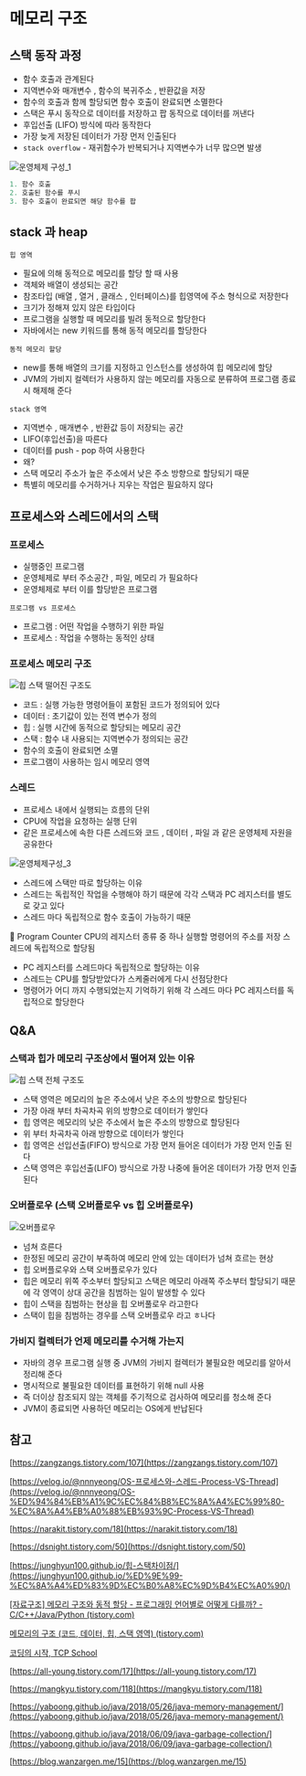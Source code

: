 # 메모리 구조

## 스택 동작 과정

- 함수 호출과 관계된다
- 지역변수와 매개변수 , 함수의 복귀주소 , 반환값을 저장
- 함수의 호출과 함께 할당되면 함수 호출이 완료되면 소멸한다
- 스택은 푸시 동작으로 데이터를 저장하고 팝 동작으로 데이터를 꺼낸다
- 후입선출 (LIFO) 방식에 따라 동작한다
- 가장 늦게 저장된 데이터가 가장 먼저 인출된다
- `stack overflow` - 재귀함수가 반복되거나 지역변수가 너무 많으면 발생

![운영체제 구성_1](https://user-images.githubusercontent.com/42866800/159283086-3c1635f3-91f9-4128-9b96-5bcaf4102025.png)

```java
1. 함수 호출
2. 호출된 함수를 푸시
3. 함수 호출이 완료되면 해당 함수를 팝
```

## stack 과 heap

`힙 영역`

- 필요에 의해 동적으로 메모리를 할당 할 때 사용
- 객체와 배열이 생성되는 공간
- 참조타입 (배열 , 열거 , 클래스 , 인터페이스)를 힙영역에 주소 형식으로 저장한다
- 크기가 정해져 있지 않은 타입이다
- 프로그램을 실행할 때 메모리를 빌려 동적으로 할당한다
- 자바에서는 new 키워드를 통해 동적 메모리를 할당한다

`동적 메모리 할당`

- new를 통해 배열의 크기를 지정하고 인스턴스를 생성하여 힙 메모리에 할당
- JVM의 가비지 컬렉터가 사용하지 않는 메모리를 자동으로 분류하여 프로그램 종료시 해제해 준다

`stack 영역`

- 지역변수 , 매개변수 , 반환값 등이 저장되는 공간
- LIFO(후입선출)을 따른다
- 데이터를 push - pop 하여 사용한다
- 왜?
- 스택 메모리 주소가 높은 주소에서 낮은 주소 방향으로 할당되기 때문
- 특별히 메모리를 수거하거나 지우는 작업은 필요하지 않다

## 프로세스와 스레드에서의 스택

### 프로세스

- 실행중인 프로그램
- 운영체제로 부터 주소공간 , 파일, 메모리 가 필요하다
- 운영체제로 부터 이를 할당받은 프로그램

`프로그램 vs 프로세스`

- 프로그램 :  어떤 작업을 수행하기 위한 파일
- 프로세스 : 작업을 수행하는 동적인 상태

### 프로세스 메모리 구조

![힙 스택 떨어진 구조도](https://user-images.githubusercontent.com/42866800/159283158-33eaa1d9-a2a5-4c2c-8c24-328af5794a92.png)

- 코드 : 실행 가능한 명령어들이 포함된 코드가 정의되어 있다
- 데이터 : 초기값이 있는 전역 변수가 정의
- 힙 : 실행 시간에 동적으로 할당되는 메모리 공간
- 스택 : 함수 내 사용되는 지역변수가 정의되는 공간
- 함수의 호출이 완료되면 소멸
- 프로그램이 사용하는 임시 메모리 영역

### 스레드

- 프로세스 내에서 실행되는 흐름의 단위
- CPU에 작업을 요청하는 실행 단위
- 같은 프로세스에 속한 다른 스레드와 코드 , 데이터 , 파일 과 같은 운영체제 자원을 공유한다

![운영체제구성_3](https://user-images.githubusercontent.com/42866800/159283250-01087ad9-b4d5-4e79-8ab2-c2b54ef80d8b.png)
- 스레드에 스택만 따로 할당하는 이유
- 스레드는 독립적인 작업을 수행해야 하기 때문에 각각 스택과 PC 레지스터를 별도로 갖고 있다
- 스레드 마다 독립적으로 함수 호출이 가능하기 때문

<aside>
📌 Program Counter
CPU의 레지스터 종류 중 하나
실행할 명령어의 주소를 저장
스레드에 독립적으로 할당됨

</aside>

- PC 레지스터를 스레드마다 독립적으로 할당하는 이유
- 스레드는 CPU를 할당받았다가 스케줄러에게 다시 선점당한다
- 명령어가 어디 까지 수행되었는지 기억하기 위해 각 스레드 마다 PC 레지스터를 독립적으로 할당한다

## **Q&A**

### **스택과 힙가 메모리 구조상에서 떨어져 있는 이유**

![힙 스택 전체 구조도](https://user-images.githubusercontent.com/42866800/159283312-de34a5e9-cb78-4a6e-8765-2892fbf840d1.png)

- 스택 영역은 메모리의 높은 주소에서 낮은 주소의 방향으로 할당된다
- 가장 아래 부터 차곡차곡 위의 방향으로 데이터가 쌓인다
- 힙 영역은 메모리의 낮은 주소에서 높은 주소의 방향으로 할당된다
- 위 부터 차곡차곡 아래 방향으로 데이터가 쌓인다
- 힙 영역은 선입선출(FIFO) 방식으로 가장 먼저 들어온 데이터가 가장 먼저 인출 된다
- 스택 영역은 후입선출(LIFO) 방식으로 가장 나중에 들어온 데이터가 가장 먼저 인출 된다

### 오버플로우 (**스택 오버플로우 vs 힙 오버플로우)**

![오버플로우](https://user-images.githubusercontent.com/42866800/159283366-1b048e07-e5ca-4dde-b8a7-6981e5bcb1d6.png)

- 넘쳐 흐른다
- 한정된 메모리 공간이 부족하여 메모리 안에 있는 데이터가 넘쳐 흐르는 현상
- 힙 오버플로우와 스택 오버플로우가 있다
- 힙은 메모리 위쪽 주소부터 할당되고 스택은 메모리 아래쪽 주소부터 할당되기 때문에 각 영역이 상대 공간을 침범하는 일이 발생할 수 있다
- 힙이 스택을 침범하는 현상을 힙 오버풀로우 라고한다
- 스택이 힙을 침범하는 경우를 스택 오버플로우 라고 ㅎ나다

### 가비지 컬렉터가 언제 메모리를 수거해 가는지

- 자바의 경우 프로그램 실행 중 JVM의 가비지 컬렉터가 불필요한 메모리를 알아서 정리해 준다
- 명시적으로 불필요한 데이터를 표현하기 위해 null 사용
- 즉 더이상 참조되지 않는 객체를 주기적으로 검사하여 메모리를 청소해 준다
- JVM이 종료되면 사용하던 메모리는 OS에게 반납된다

## **참고**

[https://zangzangs.tistory.com/107](https://zangzangs.tistory.com/107)

[https://velog.io/@nnnyeong/OS-프로세스와-스레드-Process-VS-Thread](https://velog.io/@nnnyeong/OS-%ED%94%84%EB%A1%9C%EC%84%B8%EC%8A%A4%EC%99%80-%EC%8A%A4%EB%A0%88%EB%93%9C-Process-VS-Thread)

[https://narakit.tistory.com/18](https://narakit.tistory.com/18)

[https://dsnight.tistory.com/50](https://dsnight.tistory.com/50)

[https://junghyun100.github.io/힙-스택차이점/](https://junghyun100.github.io/%ED%9E%99-%EC%8A%A4%ED%83%9D%EC%B0%A8%EC%9D%B4%EC%A0%90/)

[[자료구조] 메모리 구조와 동적 할당 - 프로그래밍 언어별로 어떻게 다를까? - C/C++/Java/Python (tistory.com)](https://meoru-tech.tistory.com/25)

[메모리의 구조 (코드, 데이터, 힙, 스택 영역) (tistory.com)](https://all-young.tistory.com/17)

[코딩의 시작, TCP School](http://www.tcpschool.com/c/c_memory_structure)

[https://all-young.tistory.com/17](https://all-young.tistory.com/17)

[https://mangkyu.tistory.com/118](https://mangkyu.tistory.com/118)

[https://yaboong.github.io/java/2018/05/26/java-memory-management/](https://yaboong.github.io/java/2018/05/26/java-memory-management/)

[https://yaboong.github.io/java/2018/06/09/java-garbage-collection/](https://yaboong.github.io/java/2018/06/09/java-garbage-collection/)

[https://blog.wanzargen.me/15](https://blog.wanzargen.me/15)
